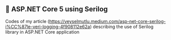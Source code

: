 ## :pushpin: ASP.NET Core 5 using Serilog
Codes of my article (https://veyselmutlu.medium.com/asp-net-core-serilog-i%CC%87le-veri-logging-4f908112e62a) describing the use of Serilog library in ASP.NET Core application
